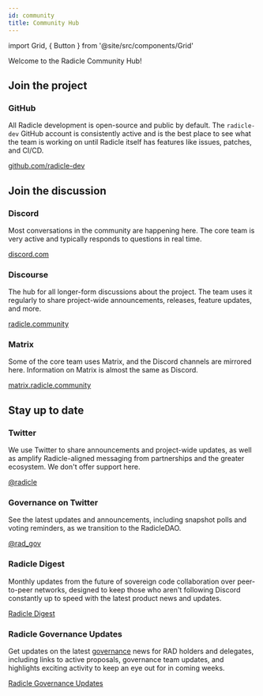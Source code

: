 ```yaml
---
id: community
title: Community Hub
---
```


import Grid, { Button } from '@site/src/components/Grid'

Welcome to the Radicle Community Hub!

## Join the project

### GitHub

All Radicle development is open-source and public by default. The `radicle-dev` GitHub account is consistently active
and is the best place to see what the team is working on until Radicle itself has features like issues, patches, and
CI/CD.

[github.com/radicle-dev](https://github.com/radicle-dev)

## Join the discussion

### Discord

Most conversations in the community are happening here. The core team is very active and typically responds to questions
in real time.

[discord.com](https://discord.gg/dZK4TxaU2v)

### Discourse

The hub for all longer-form discussions about the project. The team uses it regularly to share project-wide
announcements, releases, feature updates, and more.

[radicle.community](https://radicle.community/)

### Matrix

Some of the core team uses Matrix, and the Discord channels are mirrored here. Information on Matrix is almost the same
as Discord.

[matrix.radicle.community](https://matrix.radicle.community/)

## Stay up to date

### Twitter

We use Twitter to share announcements and project-wide updates, as well as amplify Radicle-aligned messaging from
partnerships and the greater ecosystem. We don't offer support here.

[@radicle](https://twitter.com/radicle)

### Governance on Twitter

See the latest updates and announcements, including snapshot polls and voting reminders, as we transition to the
RadicleDAO.

[@rad_gov](https://twitter.com/rad_gov)

### Radicle Digest

Monthly updates from the future of sovereign code collaboration over peer-to-peer networks, designed to keep those who
aren't following Discord constantly up to speed with the latest product news and updates.

[Radicle Digest](https://www.getrevue.co/profile/radicle)

### Radicle Governance Updates

Get updates on the latest [governance](/governance) news for RAD holders and delegates, including links to active
proposals, governance team updates, and highlights exciting activity to keep an eye out for in coming weeks. 

[Radicle Governance Updates](http://eepurl.com/hhHxMX)
